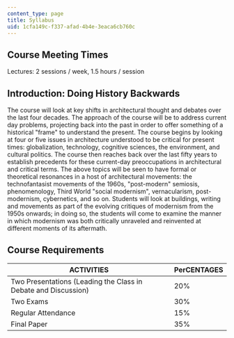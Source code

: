 ```yaml
---
content_type: page
title: Syllabus
uid: 1cfa149c-f337-afad-4b4e-3eaca6cb760c
---
```


Course Meeting Times
--------------------

Lectures: 2 sessions / week, 1.5 hours / session

Introduction: Doing History Backwards
-------------------------------------

The course will look at key shifts in architectural thought and debates over the last four decades. The approach of the course will be to address current day problems, projecting back into the past in order to offer something of a historical "frame" to understand the present. The course begins by looking at four or five issues in architecture understood to be critical for present times: globalization, technology, cognitive sciences, the environment, and cultural politics. The course then reaches back over the last fifty years to establish precedents for these current-day preoccupations in architectural and critical terms. The above topics will be seen to have formal or theoretical resonances in a host of architectural movements: the technofantasist movements of the 1960s, "post-modern" semiosis, phenomenology, Third World "social modernism", vernacularism, post-modernism, cybernetics, and so on. Students will look at buildings, writing and movements as part of the evolving critiques of modernism from the 1950s onwards; in doing so, the students will come to examine the manner in which modernism was both critically unraveled and reinvented at different moments of its aftermath.

Course Requirements
-------------------

| ACTIVITIES | PerCENTAGES |
| --- | --- |
| Two Presentations (Leading the Class in Debate and Discussion) | 20% |
| Two Exams | 30% |
| Regular Attendance | 15% |
| Final Paper | 35%